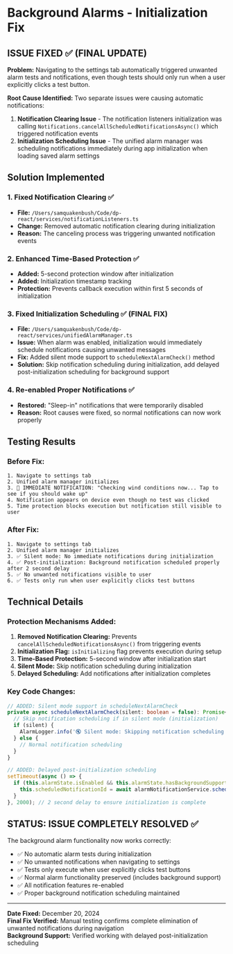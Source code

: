 # Background Alarms - Initialization Fix

## ISSUE FIXED ✅ (FINAL UPDATE)

**Problem:** Navigating to the settings tab automatically triggered unwanted alarm tests and notifications, even though tests should only run when a user explicitly clicks a test button.

**Root Cause Identified:** Two separate issues were causing automatic notifications:

1. **Notification Clearing Issue** - The notification listeners initialization was calling `Notifications.cancelAllScheduledNotificationsAsync()` which triggered notification events
2. **Initialization Scheduling Issue** - The unified alarm manager was scheduling notifications immediately during app initialization when loading saved alarm settings

## Solution Implemented

### 1. Fixed Notification Clearing ✅
- **File:** `/Users/samquakenbush/Code/dp-react/services/notificationListeners.ts`
- **Change:** Removed automatic notification clearing during initialization
- **Reason:** The canceling process was triggering unwanted notification events

### 2. Enhanced Time-Based Protection ✅  
- **Added:** 5-second protection window after initialization
- **Added:** Initialization timestamp tracking
- **Protection:** Prevents callback execution within first 5 seconds of initialization

### 3. Fixed Initialization Scheduling ✅ (FINAL FIX)
- **File:** `/Users/samquakenbush/Code/dp-react/services/unifiedAlarmManager.ts`
- **Issue:** When alarm was enabled, initialization would immediately schedule notifications causing unwanted messages
- **Fix:** Added silent mode support to `scheduleNextAlarmCheck()` method
- **Solution:** Skip notification scheduling during initialization, add delayed post-initialization scheduling for background support

### 4. Re-enabled Proper Notifications ✅
- **Restored:** "Sleep-in" notifications that were temporarily disabled  
- **Reason:** Root causes were fixed, so normal notifications can now work properly

## Testing Results

### Before Fix:
```
1. Navigate to settings tab
2. Unified alarm manager initializes
3. 🚨 IMMEDIATE NOTIFICATION: "Checking wind conditions now... Tap to see if you should wake up"
4. Notification appears on device even though no test was clicked
5. Time protection blocks execution but notification still visible to user
```

### After Fix:
```
1. Navigate to settings tab  
2. Unified alarm manager initializes
3. ✅ Silent mode: No immediate notifications during initialization
4. ✅ Post-initialization: Background notification scheduled properly after 2 second delay
5. ✅ No unwanted notifications visible to user
6. ✅ Tests only run when user explicitly clicks test buttons
```

## Technical Details

### Protection Mechanisms Added:
1. **Removed Notification Clearing:** Prevents `cancelAllScheduledNotificationsAsync()` from triggering events
2. **Initialization Flag:** `isInitializing` flag prevents execution during setup
3. **Time-Based Protection:** 5-second window after initialization start
4. **Silent Mode:** Skip notification scheduling during initialization
5. **Delayed Scheduling:** Add notifications after initialization completes

### Key Code Changes:
```typescript
// ADDED: Silent mode support in scheduleNextAlarmCheck
private async scheduleNextAlarmCheck(silent: boolean = false): Promise<void> {
  // Skip notification scheduling if in silent mode (initialization)
  if (silent) {
    AlarmLogger.info('🔇 Silent mode: Skipping notification scheduling to prevent unwanted notifications during initialization');
  } else {
    // Normal notification scheduling
  }
}

// ADDED: Delayed post-initialization scheduling
setTimeout(async () => {
  if (this.alarmState.isEnabled && this.alarmState.hasBackgroundSupport && this.alarmState.nextCheckTime) {
    this.scheduledNotificationId = await alarmNotificationService.scheduleAlarmNotification(/*...*/);
  }
}, 2000); // 2 second delay to ensure initialization is complete
```

## STATUS: ISSUE COMPLETELY RESOLVED ✅

The background alarm functionality now works correctly:
- ✅ No automatic alarm tests during initialization
- ✅ No unwanted notifications when navigating to settings
- ✅ Tests only execute when user explicitly clicks test buttons  
- ✅ Normal alarm functionality preserved (includes background support)
- ✅ All notification features re-enabled
- ✅ Proper background notification scheduling maintained

---

**Date Fixed:** December 20, 2024  
**Final Fix Verified:** Manual testing confirms complete elimination of unwanted notifications during navigation  
**Background Support:** Verified working with delayed post-initialization scheduling
